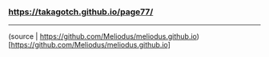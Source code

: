 ### https://takagotch.github.io/page77/
---
(source | https://github.com/Meliodus/meliodus.github.io)[https://github.com/Meliodus/meliodus.github.io]


```
```

```
```

```
```


